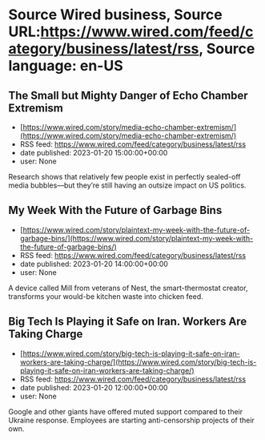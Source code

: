 # Source Wired business, Source URL:https://www.wired.com/feed/category/business/latest/rss, Source language: en-US

## The Small but Mighty Danger of Echo Chamber Extremism
 - [https://www.wired.com/story/media-echo-chamber-extremism/](https://www.wired.com/story/media-echo-chamber-extremism/)
 - RSS feed: https://www.wired.com/feed/category/business/latest/rss
 - date published: 2023-01-20 15:00:00+00:00
 - user: None

Research shows that relatively few people exist in perfectly sealed-off media bubbles—but they’re still having an outsize impact on US politics.

## My Week With the Future of Garbage Bins
 - [https://www.wired.com/story/plaintext-my-week-with-the-future-of-garbage-bins/](https://www.wired.com/story/plaintext-my-week-with-the-future-of-garbage-bins/)
 - RSS feed: https://www.wired.com/feed/category/business/latest/rss
 - date published: 2023-01-20 14:00:00+00:00
 - user: None

A device called Mill from veterans of Nest, the smart-thermostat creator, transforms your would-be kitchen waste into chicken feed.

## Big Tech Is Playing it Safe on Iran. Workers Are Taking Charge
 - [https://www.wired.com/story/big-tech-is-playing-it-safe-on-iran-workers-are-taking-charge/](https://www.wired.com/story/big-tech-is-playing-it-safe-on-iran-workers-are-taking-charge/)
 - RSS feed: https://www.wired.com/feed/category/business/latest/rss
 - date published: 2023-01-20 12:00:00+00:00
 - user: None

Google and other giants have offered muted support compared to their Ukraine response. Employees are starting anti-censorship projects of their own.
